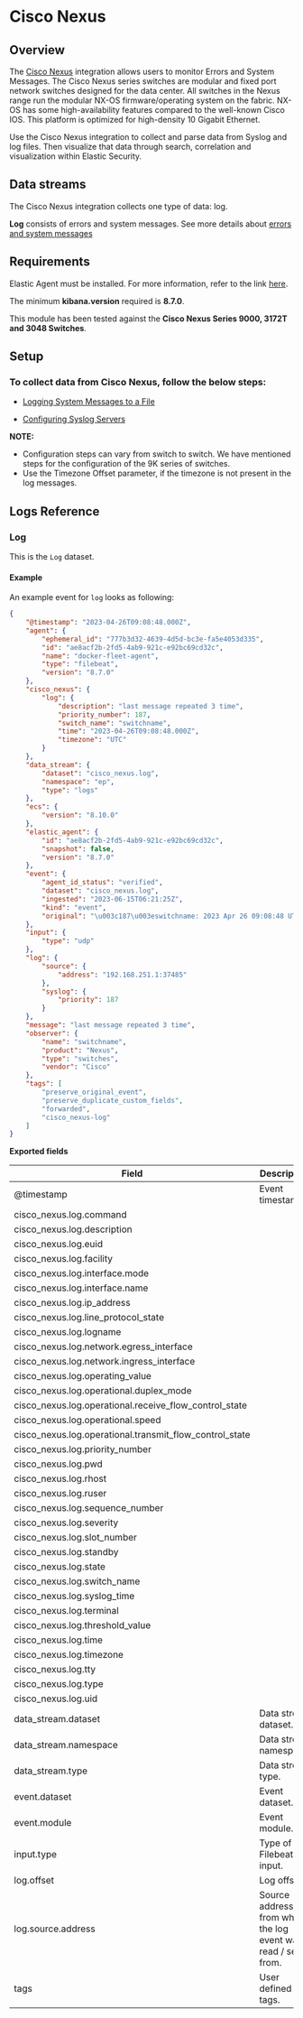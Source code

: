 # Cisco Nexus

## Overview

The [Cisco Nexus](https://www.cisco.com/c/en_my/products/switches/data-center-switches/index.html) integration allows users to monitor Errors and System Messages. The Cisco Nexus series switches are modular and fixed port network switches designed for the data center. All switches in the Nexus range run the modular NX-OS firmware/operating system on the fabric. NX-OS has some high-availability features compared to the well-known Cisco IOS. This platform is optimized for high-density 10 Gigabit Ethernet.

Use the Cisco Nexus integration to collect and parse data from Syslog and log files. Then visualize that data through search, correlation and visualization within Elastic Security.

## Data streams

The Cisco Nexus integration collects one type of data: log.

**Log** consists of errors and system messages. See more details about [errors and system messages](https://www.cisco.com/c/en/us/support/switches/nexus-9000-series-switches/products-system-message-guides-list.html)

## Requirements

Elastic Agent must be installed. For more information, refer to the link [here](https://www.elastic.co/guide/en/fleet/current/elastic-agent-installation.html).

The minimum **kibana.version** required is **8.7.0**.

This module has been tested against the **Cisco Nexus Series 9000, 3172T and 3048 Switches**.

## Setup

### To collect data from Cisco Nexus, follow the below steps:

- [Logging System Messages to a File](https://www.cisco.com/c/en/us/td/docs/switches/datacenter/nexus9000/sw/6-x/system_management/configuration/guide/b_Cisco_Nexus_9000_Series_NX-OS_System_Management_Configuration_Guide/sm_5syslog.html#task_AADF73ACC611470A8FCB903A51A438AD)

- [Configuring Syslog Servers](https://www.cisco.com/c/en/us/td/docs/switches/datacenter/nexus9000/sw/6-x/system_management/configuration/guide/b_Cisco_Nexus_9000_Series_NX-OS_System_Management_Configuration_Guide/sm_5syslog.html#task_5793349949823830091)

**NOTE:**
- Configuration steps can vary from switch to switch. We have mentioned steps for the configuration of the 9K series of switches.
- Use the Timezone Offset parameter, if the timezone is not present in the log messages.

## Logs Reference

### Log

This is the `Log` dataset.

#### Example

An example event for `log` looks as following:

```json
{
    "@timestamp": "2023-04-26T09:08:48.000Z",
    "agent": {
        "ephemeral_id": "777b3d32-4639-4d5d-bc3e-fa5e4053d335",
        "id": "ae8acf2b-2fd5-4ab9-921c-e92bc69cd32c",
        "name": "docker-fleet-agent",
        "type": "filebeat",
        "version": "8.7.0"
    },
    "cisco_nexus": {
        "log": {
            "description": "last message repeated 3 time",
            "priority_number": 187,
            "switch_name": "switchname",
            "time": "2023-04-26T09:08:48.000Z",
            "timezone": "UTC"
        }
    },
    "data_stream": {
        "dataset": "cisco_nexus.log",
        "namespace": "ep",
        "type": "logs"
    },
    "ecs": {
        "version": "8.10.0"
    },
    "elastic_agent": {
        "id": "ae8acf2b-2fd5-4ab9-921c-e92bc69cd32c",
        "snapshot": false,
        "version": "8.7.0"
    },
    "event": {
        "agent_id_status": "verified",
        "dataset": "cisco_nexus.log",
        "ingested": "2023-06-15T06:21:25Z",
        "kind": "event",
        "original": "\u003c187\u003eswitchname: 2023 Apr 26 09:08:48 UTC: last message repeated 3 time"
    },
    "input": {
        "type": "udp"
    },
    "log": {
        "source": {
            "address": "192.168.251.1:37485"
        },
        "syslog": {
            "priority": 187
        }
    },
    "message": "last message repeated 3 time",
    "observer": {
        "name": "switchname",
        "product": "Nexus",
        "type": "switches",
        "vendor": "Cisco"
    },
    "tags": [
        "preserve_original_event",
        "preserve_duplicate_custom_fields",
        "forwarded",
        "cisco_nexus-log"
    ]
}
```

**Exported fields**

| Field | Description | Type |
|---|---|---|
| @timestamp | Event timestamp. | date |
| cisco_nexus.log.command |  | keyword |
| cisco_nexus.log.description |  | keyword |
| cisco_nexus.log.euid |  | keyword |
| cisco_nexus.log.facility |  | keyword |
| cisco_nexus.log.interface.mode |  | keyword |
| cisco_nexus.log.interface.name |  | keyword |
| cisco_nexus.log.ip_address |  | ip |
| cisco_nexus.log.line_protocol_state |  | keyword |
| cisco_nexus.log.logname |  | keyword |
| cisco_nexus.log.network.egress_interface |  | keyword |
| cisco_nexus.log.network.ingress_interface |  | keyword |
| cisco_nexus.log.operating_value |  | keyword |
| cisco_nexus.log.operational.duplex_mode |  | keyword |
| cisco_nexus.log.operational.receive_flow_control_state |  | keyword |
| cisco_nexus.log.operational.speed |  | keyword |
| cisco_nexus.log.operational.transmit_flow_control_state |  | keyword |
| cisco_nexus.log.priority_number |  | long |
| cisco_nexus.log.pwd |  | keyword |
| cisco_nexus.log.rhost |  | keyword |
| cisco_nexus.log.ruser |  | keyword |
| cisco_nexus.log.sequence_number |  | long |
| cisco_nexus.log.severity |  | long |
| cisco_nexus.log.slot_number |  | long |
| cisco_nexus.log.standby |  | keyword |
| cisco_nexus.log.state |  | keyword |
| cisco_nexus.log.switch_name |  | keyword |
| cisco_nexus.log.syslog_time |  | date |
| cisco_nexus.log.terminal |  | keyword |
| cisco_nexus.log.threshold_value |  | keyword |
| cisco_nexus.log.time |  | date |
| cisco_nexus.log.timezone |  | keyword |
| cisco_nexus.log.tty |  | keyword |
| cisco_nexus.log.type |  | keyword |
| cisco_nexus.log.uid |  | keyword |
| data_stream.dataset | Data stream dataset. | constant_keyword |
| data_stream.namespace | Data stream namespace. | constant_keyword |
| data_stream.type | Data stream type. | constant_keyword |
| event.dataset | Event dataset. | constant_keyword |
| event.module | Event module. | constant_keyword |
| input.type | Type of Filebeat input. | keyword |
| log.offset | Log offset. | long |
| log.source.address | Source address from which the log event was read / sent from. | keyword |
| tags | User defined tags. | keyword |
